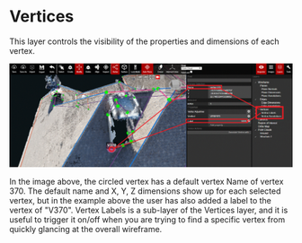 # Vertices

This layer controls the visibility of the properties and dimensions of each vertex. 

![](../.gitbook/assets/vertices-layer_project-18362.gif)

In the image above, the circled vertex has a default vertex Name of vertex 370. The default name and X, Y, Z dimensions show up for each selected vertex, but in the example above the user has also added a label to the vertex of "V370". Vertex Labels is a sub-layer of the Vertices layer, and it is useful to trigger it on/off when you are trying to find a specific vertex from quickly glancing at the overall wireframe.

